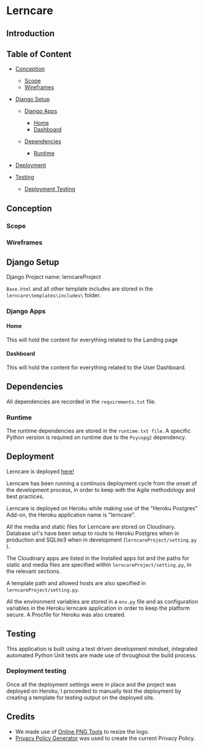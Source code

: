 # Lerncare

## Introduction

## Table of Content

* [Conception](#conception)
  * [Scope](#scope)
  * [Wireframes](#wireframes)

* [Django Setup](#django-setup)
  * [Django Apps](#django-apps)
    * [Home](#home)
    * [Dashboard](#dashboard)

  * [Dependencies](#dependencies)
    * [Runtime](#runtime)

* [Deployment](#deployment)

* [Testing](#testing)
  * [Deployment Testing](#deployment-testing)


## Conception

### Scope

### Wireframes

## Django Setup

Django Project name: lerncareProject

`Base.html` and all other template includes are stored in the `lerncare\templates\includes\` folder.

### Django Apps

#### Home

This will hold the content for everything related to the Landing page

#### Dashboard

This will hold the content for everything related to the User Dashboard.

## Dependencies

All dependencies are recorded in the `requirements.txt` file.

### Runtime

The runtime dependencies are stored in the `runtime.txt file`. A specific Python version is required on runtime due to the `Psycopg2` dependency.

## Deployment

Lerncare is deployed [here!](https://lerncare-13184912aa8c.herokuapp.com/)

Lerncare has been running a continuos deployment cycle from the onset of the development process, in order to keep with the Agile methodology and best practices.

Lerncare is deployed on Heroku while making use of the "Heroku Postgres" Add-on, the Heroku application name is "lerncare".

All the media and static files for Lerncare are stored on Cloudinary. Database url's have been setup to route to Heroku Postgres when in production and SQLite3 when in development (`lerncareProject/setting.py` ).

The Cloudinary apps are listed in the Installed apps list and the paths for static and media files are specified within `lerncareProject/setting.py`, in the relevant sections.

A template path and allowed hosts are also specified in `lerncareProject/setting.py`.

All the environment variables are stored in a `env.py` file and as configuration variables in the Heroku lerncare application in order to keep the platform secure. A Procfile for Heroku was also created.

## Testing

This application is built using a test driven development mindset, integrated automated Python Unit tests are made use of throughout the build process.

### Deployment testing

Once all the deployment settings were in place and the project was deployed on Heroku, I proceeded to manually test the deployment by creating a template for testing output on the deployed site.


## Credits

 - We made use of [Online PNG Tools](https://onlinepngtools.com/) to resize the logo.
 - [Privacy Policy Generator](https://www.privacypolicygenerator.info/) was used to create the current Privacy Policy.
